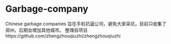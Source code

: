 # Garbage-company
Chinese garbage companies
旨在手机坑逼公司，避免大家采坑，目前只收集了郑州，后期会增加其他城市。
整理自项目https://github.com/zhengzhouqiuzhi/zhengzhouqiuzhi
